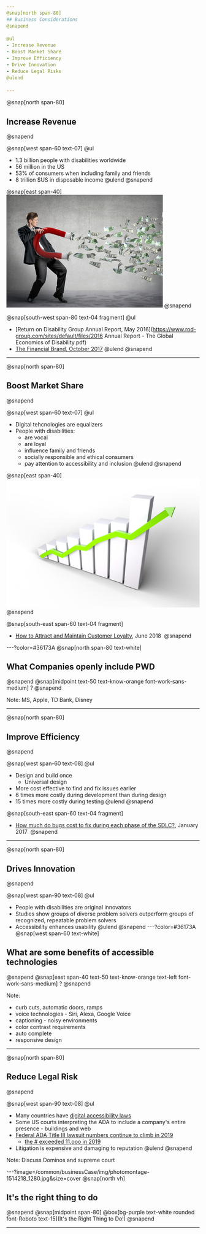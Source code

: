 ```yaml
---
@snap[north span-80]
## Business Considerations
@snapend

@ul
- Increase Revenue
- Boost Market Share
- Improve Efficiency
- Drive Innovation
- Reduce Legal Risks
@ulend

---
```

@snap[north span-80]
## Increase Revenue
@snapend

@snap[west span-60 text-07]
@ul
- 1.3 billion people with disabilities worldwide
- 56 million in the US
- 53% of consumers when including family and friends
- 8 trillion $US in disposable income
@ulend
@snapend

@snap[east span-40]
![man with magnet attacting currency bills](common/businessCase/img/man-money-magnet.jpg)
@snapend

@snap[south-west span-80 text-04 fragment]
@ul[](false)
- [Return on Disability Group Annual Report, May 2016](https://www.rod-group.com/sites/default/files/2016 Annual Report - The Global Economics of Disability.pdf)
- [The Financial Brand, October 2017](https://thefinancialbrand.com/68136/pwd-banking-disabled-customer-ada/)
@ulend
@snapend

---
@snap[north span-80]
## Boost Market Share
@snapend

@snap[west span-60 text-07]
@ul
- Digital tehcnologies are equalizers
- People with disabilities:
  - are vocal
  - are loyal
  - influence family and friends
  - socially responsible and ethical consumers
  - pay attention to accessibility and inclusion
@ulend
@snapend

@snap[east span-40]
![man with magnet attacting currency bills](common/businessCase/img/growth-3078544_1280.png)
@snapend

@snap[south-east span-60 text-04 fragment]
- [How to Attract and Maintain Customer Loyalty](https://odenetwork.com/news/how-to-attract-maintain-customer-loyalty), June 2018 
@snapend

---?color=#36173A
@snap[north span-80 text-white]
## What Companies openly include PWD
@snapend
@snap[midpoint text-50 text-know-orange font-work-sans-medium]
?
@snapend

Note: MS, Apple, TD Bank, Disney

---
@snap[north span-80]
## Improve Efficiency
@snapend

@snap[west span-60 text-08]
@ul
- Design and build once
  - Universal design
- More cost effective to find and fix issues earlier
 - 6 times more costly  during development than during design
 - 15 times more costly during testing
@ulend
@snapend

@snap[south-east span-60 text-04 fragment]
- [How much do bugs cost to fix during each phase of the SDLC?](https://www.synopsys.com/blogs/software-security/cost-to-fix-bugs-during-each-sdlc-phase/), January 2017 
@snapend

---
@snap[north span-80]
## Drives Innovation
@snapend

@snap[west span-90 text-08]
@ul
- People with disabilities are original innovators
- Studies show groups of diverse problem solvers outperform groups of recognized, repeatable problem solvers
- Accessibility enhances usability
@ulend
@snapend
---?color=#36173A
@snap[west span-60 text-white]
## What are some benefits of accessible technologies
@snapend
@snap[east span-40 text-50 text-know-orange text-left font-work-sans-medium]
?
@snapend

Note: 
- curb cuts, automatic doors, ramps
- voice technologies - Siri, Alexa, Google Voice
- captioning - noisy environments
- color contrast requirements 
- auto complete
- responsive design

---
@snap[north span-80]
## Reduce Legal Risk
@snapend

@snap[west span-90 text-08]
@ul
- Many countries have [digital accessibility laws](https://www.w3.org/WAI/policies/)
- Some US courts interpreting the ADA to include a company's entire presence - buildings and web
- [Federal ADA Title III lawsuit numbers continue to climb in 2019](https://www.adatitleiii.com/2019/07/federal-ada-title-iii-lawsuit-numbers-continue-to-climb-in-2019/)
  - [the # exceeded 11,ooo in 2019](https://www.adatitleiii.com/2020/02/2019-was-another-record-breaking-year-for-federal-ada-title-iii-lawsuits/) 
- Litigation is expensive and damaging to reputation
@ulend
@snapend

Note:
Discuss Dominos and supreme court

---?image=/common/businessCase/img/photomontage-1514218_1280.jpg&size=cover
@snap[north vh]
## It's the right thing to do
@snapend
@snap[midpoint span-80]
@box[bg-purple text-white rounded font-Roboto text-15](It's the Right Thing to Do!)
@snapend

---